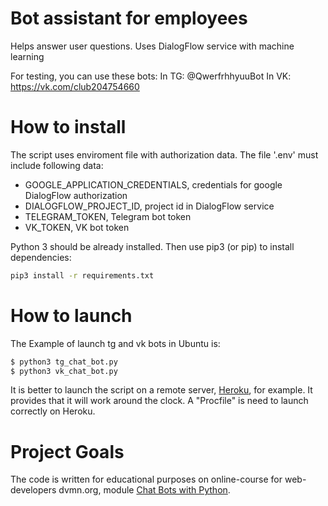 # Bot assistant for employees
Helps answer user questions. Uses DialogFlow service with machine learning

For testing, you can use these bots:
In TG: @QwerfrhhyuuBot
In VK: https://vk.com/club204754660

# How to install
The script uses enviroment file with authorization data. The file '.env' must include following data:
- GOOGLE_APPLICATION_CREDENTIALS, credentials for google DialogFlow authorization
- DIALOGFLOW_PROJECT_ID, project id in DialogFlow service
- TELEGRAM_TOKEN, Telegram bot token
- VK_TOKEN, VK bot token

Python 3 should be already installed. Then use pip3 (or pip) to install dependencies:

```bash
pip3 install -r requirements.txt
```

# How to launch
The Example of launch tg and vk bots in Ubuntu is:

```bash
$ python3 tg_chat_bot.py
$ python3 vk_chat_bot.py
```

It is better to launch the script on a remote server, [Heroku](https://devcenter.heroku.com/articles/how-heroku-works), for example. It provides that it will work around the clock. A "Procfile" is need to launch correctly on Heroku.

# Project Goals

The code is written for educational purposes on online-course for web-developers dvmn.org, module [Chat Bots with Python](https://dvmn.org/modules/chat-bots/lesson/devman-bot/#review-tabs).